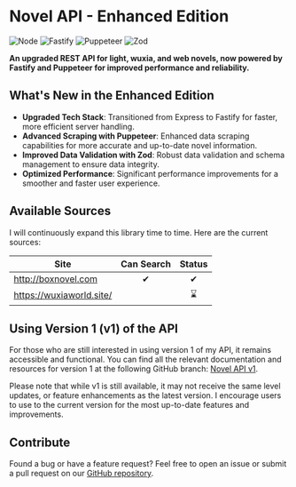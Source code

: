 # Novel API - Enhanced Edition

![Node](https://img.shields.io/badge/Node-v20.9.0-blue?style=for-the-badge)
![Fastify](https://img.shields.io/badge/Fastify--blue?style=for-the-badge)
![Puppeteer](https://img.shields.io/badge/Puppeteer--blue?style=for-the-badge)
![Zod](https://img.shields.io/badge/Zod--blue?style=for-the-badge)

**An upgraded REST API for light, wuxia, and web novels, now powered by Fastify and Puppeteer for improved performance and reliability.**

## What's New in the Enhanced Edition

- **Upgraded Tech Stack**: Transitioned from Express to Fastify for faster, more efficient server handling.
- **Advanced Scraping with Puppeteer**: Enhanced data scraping capabilities for more accurate and up-to-date novel information.
- **Improved Data Validation with Zod**: Robust data validation and schema management to ensure data integrity.
- **Optimized Performance**: Significant performance improvements for a smoother and faster user experience.


## Available Sources

I will continuously expand this library time to time. Here are the current sources:

| Site                     | Can Search | Status |
| ------------------------ | :--------: | :----: |
| http://boxnovel.com      |     ✔     |   ✔   |
| https://wuxiaworld.site/ |            |   ⌛   |

## Using Version 1 (v1) of the API

For those who are still interested in using version 1 of my API, it remains accessible and functional. You can find all the relevant documentation and resources for version 1 at the following GitHub branch: [Novel API v1](https://github.com/Kevin-Umali/novel-api/tree/v1).

Please note that while v1 is still available, it may not receive the same level updates, or feature enhancements as the latest version. I encourage users to use to the current version for the most up-to-date features and improvements.

## Contribute

Found a bug or have a feature request? Feel free to open an issue or submit a pull request on our [GitHub repository](https://github.com/Kevin-Umali/novel-api/issues).

